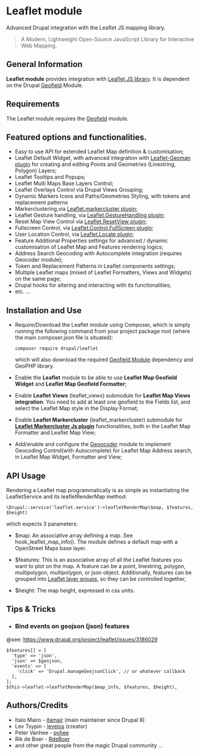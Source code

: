 # Leaflet module

Advanced Drupal integration with the Leaflet JS mapping library.

> A Modern, Lightweight Open-Source JavaScript Library for Interactive Web Mapping.


## General Information

**Leaflet module**  provides integration with
[Leaflet JS library](https://leafletjs.com).
It is dependent on the Drupal [Geofield](https://www.drupal.org/project/geofield) Module.


## Requirements

The Leaflet module requires the 
[Geofield](https://www.drupal.org/project/geofield) module.


## Featured options and functionalities.

- Easy to use API for extended Leaflet Map definition & customisation;
- Leaflet Default Widget, with advanced integration with [Leaflet-Geoman plugin](https://github.com/geoman-io/leaflet-geoman)
  for creating and editing Points and Geometries (Linestring, Polygon) Layers;
- Leaflet Tooltips and Popups;
- Leaflet Multi Maps Base Layers Control;
- Leaflet Overlays Control via Drupal Views Grouping;
- Dynamic Markers Icons and Paths/Geometries Styling, with tokens and
replacement patterns
- Markerclustering,via [Leaflet.markercluster plugin](https://github.com/Leaflet/Leaflet.markercluster);
- Leaflet Gesture handling, via [Leaflet.GestureHandling plugin](https://github.com/elmarquis/Leaflet.GestureHandling);
- Reset Map View Control via [Leaflet.ResetView plugin](https://github.com/drustack/Leaflet.ResetView);
- Fullscreen Control, via [Leaflet.Control.FullScreen plugin](https://github.com/brunob/leaflet.fullscreen);
- User Location Control, via [Leaflet.Locate plugin](https://github.com/domoritz/leaflet-locatecontrol);
- Feature Additional Properties settings for advanced / dynamic customisation of
  Leaflet Map and Features rendering logics;
- Address Search Geocoding with Autocomplete integration (requires  Geocoder module);
- Token and Replacement Patterns in Leaflet components settings;
- Multiple Leaflet maps (mixed of Leaflet Formatters, Views and Widgets) on the
same page;
- Drupal hooks for altering and interacting with its functionalities;
- etc. ...


## Installation and Use
- Require/Download the Leaflet module using Composer, which is simply running
the following command from your project package root (where the main
composer.json file is situated):

  `composer require drupal/leaflet`

  which will also download the required [Geofield Module](https://www.drupal.org/project/geofield)
dependency and GeoPHP library.
- Enable the **Leaflet** module to be able to use
**Leaflet Map Geofield Widget** and **Leaflet Map Geofield Formatter**;
- Enable **Leaflet Views** (leaflet_views) submodule for **Leaflet Map Views
integration**. You need to add at least one geofield to the Fields list,
and select the Leaflet Map style in the Display Format;

- Enable **Leaflet Markercluster** (leaflet_markercluster) submodule for
[__Leaflet Markercluster Js plugin__](https://github.com/Leaflet/Leaflet.markercluster)
functionalities, both in the Leaflet Map Formatter and Leaflet Map View;

- Add/enable and configure the [Geoocoder](https://www.drupal.org/project/geocoder) module
to implement Geocoding Control(with Autocomplete) for Leaflet Map Address search,
in Leaflet Map Widget, Formatter and View;


## API Usage

Rendering a Leaflet map programmatically is as simple as instantiating the
LeafletService and its leafletRenderMap method:

    \Drupal::service('leaflet.service')->leafletRenderMap($map, $features, $height)

which expects 3 parameters:

* $map:
An associative array defining a map. See hook_leaflet_map_info(). The module
defines a default map with a OpenStreet Maps base layer.

* $features:
This is an associative array of all the Leaflet features you
want to plot on the map. A feature can be a point, linestring, polygon,
multipolygon, multipolygon, or json object. Additionally, features can be
grouped into [Leaflet layer groups](https://leafletjs.com/reference.html#layergroup),
so they can be controlled together,

* $height:
The map height, expressed in css units.


## Tips & Tricks

- ### Bind events on geojson (json) features

@see: https://www.drupal.org/project/leaflet/issues/3186029

    $features[] = [
      'type' => 'json',
      'json' => $geojson,
      'events' => [
        'click' => 'Drupal.manageGeojsonClick', // or whatever callback
      ],
    ];
    $this->leaflet->leafletRenderMap($map_info, $features, $height),


## Authors/Credits

* Italo Mairo - [itamair](https://www.drupal.org/u/itamair) (main maintainer since Drupal 8)
* Lev Tsypin - [levelos](https://www.drupal.org/u/levelos) (creator)
* Peter Vanhee - [pvhee](https://www.drupal.org/u/pvhee)
* Rik de Boer - [RdeBoer](https://www.drupal.org/u/rdeboer)
* and other great people from the magic Drupal community ...
